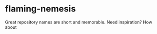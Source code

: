 flaming-nemesis
===============

Great repository names are short and memorable. Need inspiration? How about
